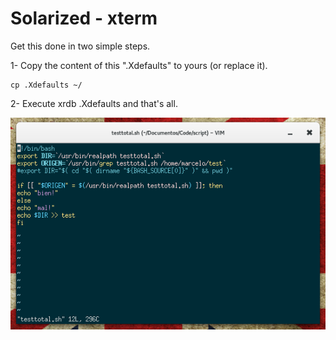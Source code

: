 # Solarized - xterm

Get this done in two simple steps.

1- Copy the content of this ".Xdefaults" to yours (or replace it).

	cp .Xdefaults ~/

2- Execute  xrdb .Xdefaults and that's all.

![alt tag](https://raw.githubusercontent.com/maniat1k/Solarizedxterm/master/img_solarized.png)

